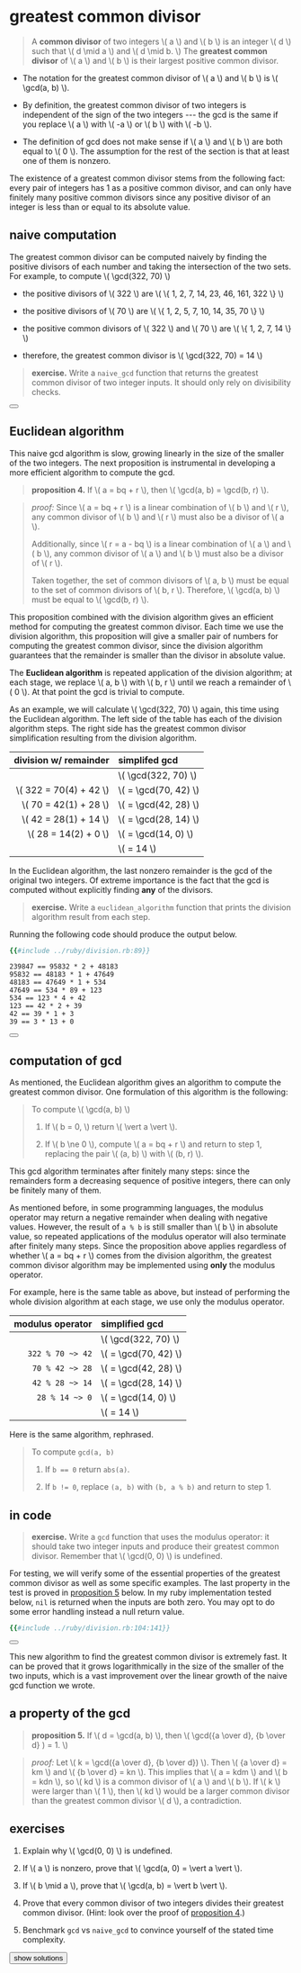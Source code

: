 # greatest common divisor

> A **common divisor** of two integers \\( a \\) and \\( b \\) is an integer
> \\( d \\) such that \\( d \mid a \\) and \\( d \mid b. \\)  The **greatest
> common divisor** of \\( a \\) and \\( b \\) is their largest positive common
> divisor.

- The notation for the greatest common divisor of \\( a \\) and \\( b \\) is
  \\( \gcd(a, b) \\).

- By definition, the greatest common divisor of two integers is independent of
  the sign of the two integers --- the gcd is the same if you replace
  \\( a \\) with \\( -a \\) or \\( b \\) with \\( -b \\).

- The definition of gcd does not make sense if \\( a \\) and \\( b \\) are both
  equal to \\( 0 \\).  The assumption for the rest of the section is that at
  least one of them is nonzero.

The existence of a greatest common divisor stems from the following fact: every
pair of integers has 1 as a positive common divisor, and can only have finitely
many positive common divisors since any positive divisor of an integer is less
than or equal to its absolute value.

## naive computation

The greatest common divisor can be computed naively by finding the positive
divisors of each number and taking the intersection of the two sets.  For
example, to compute \\( \gcd(322, 70) \\)

- the positive divisors of \\( 322 \\) are
\\( \\{ 1, 2, 7, 14, 23, 46, 161, 322 \\} \\)

- the positive divisors of \\( 70 \\) are
\\( \\{ 1, 2, 5, 7, 10, 14, 35, 70 \\} \\)

- the positive common divisors of \\( 322 \\) and \\( 70 \\) are
\\( \\{ 1, 2, 7, 14 \\} \\)

- therefore, the greatest common divisor is \\( \gcd(322, 70) = 14 \\)

<span id="naive-gcd-exercise" />

> **exercise.**
> Write a `naive_gcd` function that returns the greatest common divisor of two
> integer inputs.  It should only rely on divisibility checks.

<button class="fa fa-expand" onClick="showContent('naive_gcd')"></button>
<div id="naive_gcd" style="display: none;">

```ruby
{{#include ../ruby/division.rb:66:76}}
```

</div>

## Euclidean algorithm

This naive gcd algorithm is slow, growing linearly in the size of the smaller
of the two integers.  The next proposition is instrumental in developing a more
efficient algorithm to compute the gcd.

<span id="division-algorithm-and-gcd" />

> **proposition 4.**
> If \\( a = bq + r \\), then \\( \gcd(a, b) = \gcd(b, r) \\).

> *proof:*
> Since \\( a = bq + r \\) is a linear combination of \\( b \\) and \\( r \\),
> any common divisor of \\( b \\) and \\( r \\) must also be a divisor of
> \\( a \\).
>
> Additionally, since \\( r = a - bq \\) is a linear combination of \\( a \\)
> and \\( b \\), any common divisor of \\( a \\) and \\( b \\) must also be a
> divisor of \\( r \\).
>
> Taken together, the set of common divisors of \\( a, b \\) must be equal
> to the set of common divisors of \\( b, r \\).  Therefore, \\( \gcd(a, b) \\)
> must be equal to \\( \gcd(b, r) \\).

This proposition combined with the division algorithm gives an efficient method
for computing the greatest common divisor.  Each time we use the division
algorithm, this proposition will give a smaller pair of numbers for computing
the greatest common divisor, since the division algorithm guarantees that the
remainder is smaller than the divisor in absolute value.

The **Euclidean algorithm** is repeated application of the division algorithm;
at each stage, we replace \\( a, b \\) with \\( b, r \\) until we reach a
remainder of \\( 0 \\).  At that point the gcd is trivial to compute.

As an example, we will calculate \\( \gcd(322, 70) \\) again, this time using the
Euclidean algorithm.  The left side of the table has each of the division
algorithm steps.  The right side has the greatest common divisor simplification
resulting from the division algorithm.

|    division w/ remainder | simplifed gcd          |
|-------------------------:|:-----------------------|
|                          | \\( \gcd(322, 70) \\)  |
| \\( 322 = 70(4) + 42 \\) | \\( = \gcd(70, 42) \\) |
|  \\( 70 = 42(1) + 28 \\) | \\( = \gcd(42, 28) \\) |
|  \\( 42 = 28(1) + 14 \\) | \\( = \gcd(28, 14) \\) |
|  \\( 28 = 14(2) +  0 \\) | \\( = \gcd(14, 0) \\)  |
|                          | \\( = 14 \\)           |

In the Euclidean algorithm, the last nonzero remainder is the gcd of the
original two integers.  Of extreme importance is the fact that the gcd is
computed without explicitly finding **any** of the divisors.

<span id="euclidean-algorithm-exercise" />

> **exercise.**
> Write a `euclidean_algorithm` function that prints the division algorithm
> result from each step.

Running the following code should produce the output below.

```ruby
{{#include ../ruby/division.rb:89}}
```

```
239847 == 95832 * 2 + 48183
95832 == 48183 * 1 + 47649
48183 == 47649 * 1 + 534
47649 == 534 * 89 + 123
534 == 123 * 4 + 42
123 == 42 * 2 + 39
42 == 39 * 1 + 3
39 == 3 * 13 + 0
```

<button class="fa fa-expand" onClick="showContent('euclidean_algorithm')"></button>
<div id="euclidean_algorithm" style="display: none;">

```ruby
{{#include ../ruby/division.rb:81:87}}
```

</div>

## computation of gcd

As mentioned, the Euclidean algorithm gives an algorithm to compute the
greatest common divisor.  One formulation of this algorithm is the following:

<span id="euclidean-algorithm" />

> To compute \\( \gcd(a, b) \\)
> 1. If \\( b = 0, \\) return \\( \vert a \vert \\).
>
> 2. If \\( b \ne 0 \\), compute \\( a = bq + r \\) and return to step 1,
>    replacing the pair \\( (a, b) \\) with \\( (b, r) \\).

This gcd algorithm terminates after finitely many steps: since the
remainders form a decreasing sequence of positive integers, there
can only be finitely many of them.

As mentioned before, in some programming languages, the modulus operator may
return a negative remainder when dealing with negative values.  However, the
result of `a % b` is still smaller than \\( b \\) in absolute value, so
repeated applications of the modulus operator will also terminate after
finitely many steps.  Since the proposition above applies regardless of whether
\\( a = bq + r \\) comes from the division algorithm, the greatest common
divisor algorithm may be implemented using **only** the modulus operator.

For example, here is the same table as above, but instead of performing the
whole division algorithm at each stage, we use only the modulus operator.

| modulus operator | simplified gcd         |
|-----------------:|:-----------------------|
|                  | \\( \gcd(322, 70) \\)  |
| `322 % 70 ~> 42` | \\( = \gcd(70, 42) \\) |
|  `70 % 42 ~> 28` | \\( = \gcd(42, 28) \\) |
|  `42 % 28 ~> 14` | \\( = \gcd(28, 14) \\) |
|   `28 % 14 ~> 0` | \\( = \gcd(14, 0) \\)  |
|                  | \\( = 14 \\)           |

Here is the same algorithm, rephrased.

> To compute `gcd(a, b)`
> 1. If `b == 0`  return `abs(a)`.
>
> 2. If `b != 0`, replace `(a, b)` with `(b, a % b)` and return to step 1.

<span id="gcd-exercise" />

## in code

> **exercise.**
> Write a `gcd` function that uses the modulus operator: it should take two
> integer inputs and produce their greatest common divisor.  Remember that
> \\( \gcd(0, 0) \\) is undefined.

For testing, we will verify some of the essential properties of the greatest
common divisor as well as some specific examples.  The last property in the
test is proved in [proposition 5](#gcd-property) below.  In my ruby
implementation tested below, `nil` is returned when the inputs are both zero.
You may opt to do some error handling instead a null return value.

```ruby
{{#include ../ruby/division.rb:104:141}}
```

<button class="fa fa-expand" onClick="showContent('gcd')"></button>
<div id="gcd" style="display: none;">

```ruby
{{#include ../ruby/division.rb:94:102}}
```

</div>

This new algorithm to find the greatest common divisor is extremely fast.  It
can be proved that it grows logarithmically in the size of the smaller of the
two inputs, which is a vast improvement over the linear growth of the naive gcd
function we wrote.

## a property of the gcd

<span id="gcd-property" />

> **proposition 5.**
> If \\( d = \gcd(a, b) \\), then \\( \gcd({a \over d}, {b \over d} ) = 1. \\)

> *proof:*
> Let \\( k = \gcd({a \over d}, {b \over d}) \\).  Then
> \\( {a \over d} = km \\) and \\( {b \over d} = kn \\).  This implies that
> \\( a = kdm \\) and \\( b = kdn \\), so \\( kd \\) is a common divisor of
> \\( a \\) and \\( b \\).  If \\( k \\) were larger than \\( 1 \\), then
> \\( kd \\) would be a larger common divisor than the greatest common divisor
> \\( d \\), a contradiction.

<span id="exercises" />

## exercises

1. Explain why \\( \gcd(0, 0) \\) is undefined.

2. If \\( a \\) is nonzero, prove that \\( \gcd(a, 0) = \vert a \vert \\).

3. If \\( b \mid a \\), prove that \\( \gcd(a, b) = \vert b \vert \\).

4. Prove that every common divisor of two integers divides their greatest
   common divisor.  (Hint: look over the proof of
   [proposition 4](#division-algorithm-and-gcd).)

5. Benchmark `gcd` vs `naive_gcd` to convince yourself of the stated time
   complexity.

<button onClick="showContent('solutions')">show solutions</button>
<div id="solutions" style="display: none;">

1. Since every integer divides \\( 0 \\), then every integer is a common
   divisor of \\( 0 \\) and \\( 0 \\), so there is no *greatest* common
   divisor.

2. Again, since every integer divides \\( 0 \\), the set of common divisors of
   \\( 0 \\) and an integer \\( a \\) is equal to the set of divisors of
   \\( a \\).  The largest divisor of \\( a \\) is its absolute value, so that
   must be the gcd.

3. The greatest common divisor is less than or equal to the absolute value of
   the smaller of the two integers.  If \\( b \\) divides \\( a \\), then
   \\( b \\) must be smaller in absolute value.  Therefore, the gcd is at most
   \\( \vert b \vert \\).  In addition, since \\( b \\) divides \\( a \\), we
   know that \\( \vert b \vert \\) divides \\( a \\), which proves that
   \\( \gcd(a, b) = \vert b \vert \\).

4. In the course of proving [proposition 4](#division-algorithm-and-gcd), we
   noted that the set of common divisors of \\( a, b \\) is equal to the set of
   common divisors of \\( b, r \\) if \\( a = qb + r \\).  Repeating the
   division algorithm as we do in the Euclidean algorithm, we eventually find
   that the common divisors of two integers is equal to the set of divisors of
   their gcd and zero.  This proves that each common divisor divides the
   greatest common divisor.

</div>
